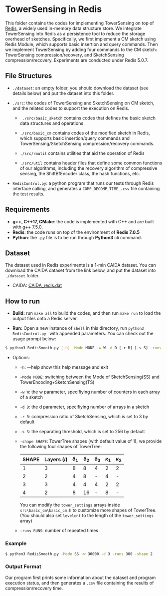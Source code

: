 # TowerSensing in Redis

This folder contains the codes for implementing TowerSensing on top of [Redis](https://redis.io/), a widely used in-memory data structure store. We integrate TowerSensing into Redis as a persistence tool to reduce the storage overhead of sketches. Specifically, we first implement a CM sketch using Redis Module, which supports basic insertion and query commands. Then we implement TowerSensing by adding four commands to the CM sketch: TowerSensing compression/recovery, and SketchSensing compression/recovery. Experiments are conducted under Redis 5.0.7.


## File Structures
- `./dataset`: an empty folder, you should download the dataset (see details below) and put the dataset into this folder. 
 
- `./src`: the codes of TowerSensing and SketchSensing on CM sketch, and the related codes to support the execution on Redis.
    
    - ` ./src/basic_sketch` contains codes that defines the basic sketch data structures and operations

    - `./src/basic_cm` contains codes of the modified sketch in Redis, which supports basic insertion/query commands and TowerSensing/SketchSensing compression/recovery commands. 

    - `./src/rmutil` contains utilities that aid the operation of Redis

    - `./src/util` contains header files that define some common functions of our algorithms, including the recovery algorithm of compressive sensing, the ShiftBfEncoder class, the hash functions, etc. 
    

- `RedisControl.py`: a python program that runs our tests through Redis interface calling, and generates a `COMP_DECOMP_TIME_.csv`
file containing the test results.

## Requirements
  - **g++, C++17, CMake**: the code is implemented with C++ and are built with g++ 7.5.0.
  - **Redis**: the code runs on top of the environment of **Redis 7.0.5**
  - **Python**: the `.py` file is to be run through **Python3** cli command.


## Dataset

The dataset used in Redis experiments is a 1-min CAIDA dataset. You can download the CAIDA dataset from the link below, and put the dataset into `./dataset` folder. 

* CAIDA: [CAIDA_redis.dat](https://drive.google.com/file/d/15AzaS9u_7PPHa8xfshGGPgD_8ktNBnR-/view?usp=sharing)


## How to run

- **Build:** run `make all` to build the codes, and then run `make run` to load the output files onto a Redis server.

- **Run:** Open a new instance of `shell` in this directory, run `python3 RedisControl.py ` with appended parameters. You can check out the usage prompt below:
  
```bash
$ python3 RedisSmooth.py [-h] -Mode MODE -w W -d D [-r R] [-s S] -runs RUNS [-shape SHAPE]
```


*  Options:

   *  `-h`: --help  show this help message and exit

   *  `-Mode MODE`:  switching between the Mode of SketchSensing(SS) and TowerEncoding+SketchSensing(TS)

   *  `-w W`: the w parameter, specifiying number of counters in each array of a sketch
   *  `-d D`: the d parameter, specifiying number of arrays in a sketch
   *  `-r R`: compression ratio of SketchSensing, which is set to 3 by default
   *  `-s S`: the separating threshold, which is set to 256 by default

   * `-shape SHAPE`: TowerTree shapes (with default value of 1), we provide the following four shapes of TowerTree:

      | SHAPE | Layers ($l$) | $\delta_1$ | $\delta_2$ | $\delta_3$ | $\kappa_1$ | $\kappa_2$ |
      | - | - | - | - | - | - | - |
      | 1 | 3 | 8 | 8 | 4 | 2 | 2 |
      | 2 | 2 | 4 | 8 | - | 4 | - |
      | 3 | 3 | 4 | 4 | 4 | 2 | 2 |
      | 4 | 2 | 8 | 16 | - | 8 | - |


   
      You can modify the `tower_settings` arrays inside `src\basic_cm\basic_cm.h` to customize more shapes of TowerTree. (You should also set `levelcnt` to the length of the `tower_settings` array) 


   * `-runs RUNS`: number of repeated times

  


### Example

```bash
$ python3 RedisSmooth.py -Mode SS -w 30000 -d 3 -runs 300 -shape 2
```

### Output Format
Our program first prints some information about the dataset and program execution status, and then generates a `.csv` file containing the results of compression/recovery time.